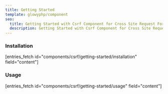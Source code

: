 ```yaml
---
title: Getting Started
template: glowyphp/component
seo:
  title: Getting Started with Csrf Component for Cross Site Request Forgery protection
  description: Getting Started with Csrf Component for Cross Site Request Forgery protection by comparing provided token with session token to ensure request validity.
---
```


### Installation

[entries_fetch id="components/csrf/getting-started/installation" field="content"]

### Usage

[entries_fetch id="components/csrf/getting-started/usage" field="content"]
